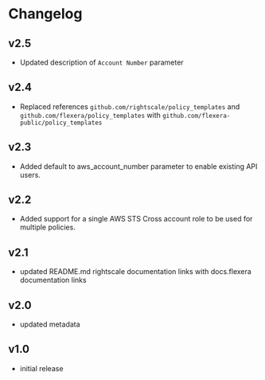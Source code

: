 # Changelog

## v2.5

- Updated description of `Account Number` parameter

## v2.4

- Replaced references `github.com/rightscale/policy_templates` and `github.com/flexera/policy_templates` with `github.com/flexera-public/policy_templates`

## v2.3

- Added default to aws_account_number parameter to enable existing API users.

## v2.2

- Added support for a single AWS STS Cross account role to be used for multiple policies.

## v2.1

- updated README.md rightscale documentation links with docs.flexera documentation links

## v2.0

- updated metadata

## v1.0

- initial release

